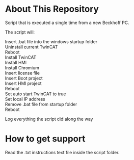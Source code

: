 # About This Repository
Script that is executed a single time from a new Beckhoff PC. 
  
The script will:  
  
Insert .bat file into the windows startup folder  
Uninstall current TwinCAT  
Reboot  
Install TwinCAT  
Install HMI  
Install Chromium  
Insert license file  
Insert Boot project  
Insert HMI project  
Reboot  
Set auto start TwinCAT to true  
Set local IP address  
Remove .bat file from startup folder  
Reboot  
  
Log everything the script did along the way

# How to get support
Read the .txt instructions text file inside the script folder.


